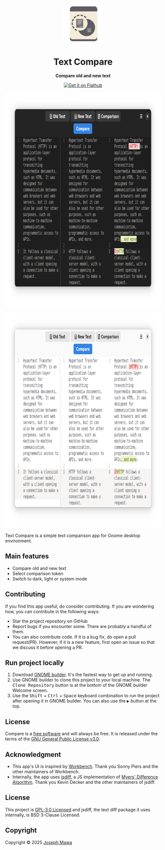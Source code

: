 <!-- markdownlint-disable -->
<div align="center">
  <img src="./data/icons/hicolor/scalable/apps/io.github.josephmawa.TextCompare.svg" alt="Text Compare" width="128" height="128"/>
</div>
<h1 align="center">Text Compare</h1>
<p align="center"><b>Compare old and new text</b></p>
<div align="center">
  <a href="https://flathub.org/apps/io.github.josephmawa.TextCompare">
    <img width="240" alt="Get it on Flathub" src="https://flathub.org/api/badge?locale=en"/>
  </a>
</div>
<p align="center">
  <img src="./screenshots/compare-dark-mode.png" alt="Compare in dark mode" width="981" height="696"/>
</p>
<p align="center">
  <img src="./screenshots/compare-light-mode.png" alt="Compare in light mode" width="981" height="696"/>
</p>

<!-- markdownlint-enable -->
<!-- markdownlint-disable headings -->

Text Compare is a simple text comparison app for Gnome desktop environment.

 ## Main features

- Compare old and new text
- Select comparison token
- Switch to dark, light or system mode

## Contributing

If you find this app useful, do consider contributing. If you are wondering how,
you can contribute in the following ways:

- Star the project repository on GitHub
- Report bugs if you encounter some. There are probably a handful of them.
- You can also contribute code. If it is a bug fix, do open a pull request(PR). However,
if it is a new feature, first open an issue so that we discuss it before opening
a PR.

## Run project locally
 <!-- markdownlint-disable no-inline-html -->
1. Download [GNOME builder](https://flathub.org/apps/org.gnome.Builder). It's the
 fastest way to get up and running.
1. Use GNOME builder to clone this project to your local machine. The
<kbd>Clone Repository</kbd> button is at the bottom of the GNOME builder Welcome
 screen.
1. Use the <kbd>Shift</kbd> + <kbd>Ctrl</kbd> + <kbd>Space</kbd> keyboard
combination to run the project after opening it in GNOME builder. You can also
 use the <kbd>▶</kbd> button at the top.
 <!-- markdownlint-enable no-inline-html -->

## License

Compare is a [free software](https://www.gnu.org/philosophy/free-sw.html) and
will always be free. It is released under the terms of the
[GNU General Public License v3.0](./LICENSE).

## Acknowledgment

- This app's UI is inspired by [Workbench](https://github.com/workbenchdev/Workbench).
Thank you Sonny Piers and the other maintainers of Workbench.
- Internally, the app uses [jsdiff](https://github.com/kpdecker/jsdiff), a JS implementation
of [Myers' Difference Algorithm](http://www.xmailserver.org/diff2.pdf). Thank you
Kevin Decker and the other maintainers of jsdiff.

## License

This project is [GPL-3.0 Licensed](./COPYING) and jsdiff, the text diff package
it uses internally, is BSD 3-Clause Licensed.

## Copyright

Copyright © 2025 [Joseph Mawa](https://github.com/josephmawa)
